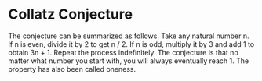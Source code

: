# Collatz Conjecture
The conjecture can be summarized as follows. 
Take any natural number n. 
If n is even, divide it by 2 to get n / 2. 
If n is odd, multiply it by 3 and add 1 to obtain 3n + 1. 
Repeat the process indefinitely. The conjecture is that no matter what number you start with, you will always eventually reach 1. The property has also been called oneness.
